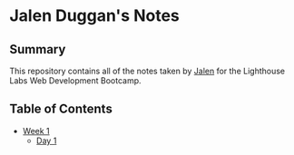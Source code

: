 # Jalen Duggan's Notes
## Summary 
This repository contains all of the notes taken by [Jalen](https://github.com/JalenDuggan) for the Lighthouse Labs Web Development Bootcamp. 

## Table of Contents
* [Week 1](/Week_1)
  * [Day 1](/Week_1/Day_1)